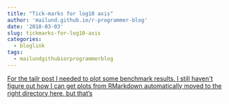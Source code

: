```yaml
---
title: "Tick-marks for log10 axis"
author: 'mailund.github.io/r-programmer-blog'
date: '2018-03-03'
slug: tickmarks-for-log10-axis
categories:
  - bloglink
tags:
  - mailundgithubiorprogrammerblog
---
```


[For the tailr post I needed to plot some benchmark results. I still haven't figure out how I can get plots from RMarkdown automatically moved to the right directory here, but that’s<i class="fas fa-external-link-alt"></i>](https://mailund.github.io/r-programmer-blog/2018/03/03/tick-marks-for-log10-axis/)

